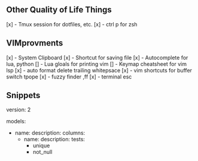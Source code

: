## Other Quality of Life Things
[x] - Tmux session for dotfiles, etc.
[x] -  ctrl p for zsh


## VIMprovments
[x] - System Clipboard
[x] - Shortcut for saving file
[x] - Autocomplete for lua, python
[] - Lua gloals for printing vim
[] - Keymap cheatsheet for vim lsp
[x] - auto format delete trailing whitepsace
[x] - vim shortcuts for buffer switch tpope
[x] - fuzzy finder ,ff
[x] - terminal esc

## Snippets
version: 2

models:
  - name:
    description:
    columns:
      - name:
        description:
        tests:
          - unique
          - not_null

